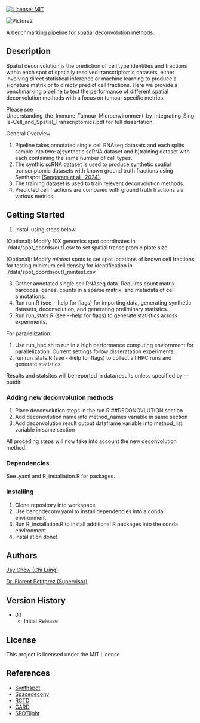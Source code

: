 [![License: MIT](https://img.shields.io/badge/License-MIT-yellow.svg)](https://opensource.org/licenses/MIT)

![Picture2](https://github.com/user-attachments/assets/2f5e7a57-e7d8-4828-aaa9-5e9ec0ac177c)

A benchmarking pipeline for spatial deconvolution methods. 

## Description

Spatial deconvolution is the prediction of cell type identities and fractions within each spot of spatially resolved transcriptomic datasets, either involving direct statistical inference or machine learning 
to produce a signature matrix or to directy predict cell fractions. Here we provide a benchmarking pipeline to test the performance of different spatial deconvolution methods with a focus on tumour specific metrics.

Please see Understanding_the_Immune_Tumour_Microenvironment_by_Integrating_Single-Cell_and_Spatial_Transcriptomics.pdf for full dissertation. 

General Overview:
1. Pipeline takes annotated single cell RNAseq datasets and each splits sample into two: a)synthetic scRNA dataset and b)training dataset with each containing the same number of cell types.
2. The synthic scRNA dataset is used to produce synthetic spatial transcriptomic datasets with known ground truth fractions using Synthspot [(Sangaram et al., 2024)](https://pubmed.ncbi.nlm.nih.gov/38787371/).
3. The training dataset is used to train relevent deconvolution methods.
4. Predicted cell fractions are compared with ground truth fractions via various metrics.


## Getting Started

1. Install using steps below
   
(Optional): Modify 10X genomics spot coordinates in ./data/spot_coords/out1.csv to set spatial transciptomic plate size

(Optional): Modify _mintest_ spots to set spot locations of known cell fractions for testing minimum cell density for identification in ./data/spot_coords/out1_mintest.csv

3. Gather annotated single cell RNAseq data. Requires count matrix barcodes, genes, counts in a sparse matrix, and metadata of cell annotations.
4. Run run.R (see --help for flags) for importing data, generating synthetic datasets, deconvolution, and generating preliminary statistics.
5. Run run_stats.R (see --help for flags) to generate statistics across experiments.

For parallelization:
1. Use run_hpc.sh to run in a high performance computing enviornment for parallelization. Current settings follow disseratation experiments.
2. run run_stats.R (see --help for flags) to collect all HPC runs and generate statistics.

Results and statsitcs will be reported in data/results unless specified by --outdir.

### Adding new deconvolution methods
1. Place deconvolution steps in the run.R ##DECONOVLUTION section
2. Add deconovlution name into method_names variable in same section
3. Add deconvolution result output dataframe variable into method_list variable in same section

All proceding steps will now take into account the new deconvolution method. 


### Dependencies

See .yaml and R_installation.R for packages.

### Installing

1. Clone repository into workspace
2. Use benchdeconv.yaml to install dependencies into a conda environment
3. Run R_installation.R to install additional R packages into the conda environment
4. Installation done!



## Authors

[Jay Chow (Chi Lung)](https://github.com/jaychowcl/benchdeconv/)

[Dr. Florent Petitprez (Supervisor)](https://edwebprofiles.ed.ac.uk/profile/florent-petitprez)

## Version History

* 0.1
    * Initial Release

## License

This project is licensed under the MIT License


## References

* [Synthspot](https://github.com/saeyslab/synthspot)
* [Spacedeconv](https://github.com/omnideconv/spacedeconv)
* [RCTD](https://github.com/dmcable/spacexr)
* [CARD](https://github.com/YMa-lab/CARD)
* [SPOTlight](https://github.com/MarcElosua/SPOTlight)
